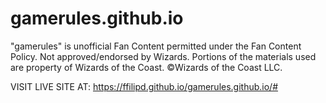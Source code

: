 # gamerules.github.io

"gamerules" is unofficial Fan Content permitted under the Fan Content Policy. Not approved/endorsed by Wizards. Portions of the materials used are property of Wizards of the Coast. ©Wizards of the Coast LLC.


VISIT LIVE SITE AT: https://ffilipd.github.io/gamerules.github.io/#
